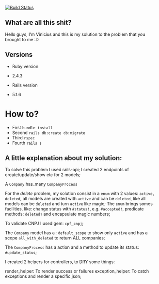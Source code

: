 [![Build Status](https://semaphoreci.com/api/v1/vinylimaz/vagas/branches/master/badge.svg)](https://semaphoreci.com/vinylimaz/vagas)

## What are all this shit?

  Hello guys, I'm Vinicius and this is my solution to the problem that you
brought to me :D

## Versions
* Ruby version
-	2.4.3
* Rails version
-	5.1.6

# How to?

- First `bundle install`
- Second `rails db:create db:migrate`
- Third `rspec`
- Fourth `rails s`

## A little explanation about my solution:

To solve this problem I used rails-api;
I created 2 endpoints of create/update/show etc for 2 models;

A `Company` has_many `CompanyProcess`

For the *delete* problem, my solution consist in a `enum` with 2 values:
`active, deleted`, all models are created with `active` and can be `deleted`,
like all models can be `deleted` and turn `active` like magic;
The `enum` brings somes facilities, like: change status with `#status!`, e.g.
`#accepted!`, predicate methods: `deleted?` and encapsulate magic numbers;

To validate CNPJ I used gem: `cpf_cnpj`;

The `Company` model has a `:default_scope` to show only `active` and has a scope
`all_with_deleted` to return ALL companies;

The `CompanyProcess` has a action and a method to update its status: `#update_status`;

I created 2 helpers for controllers, to DRY some things:

render_helper: To render success or failures
exception_helper: To catch exceptions and render a specific json;
